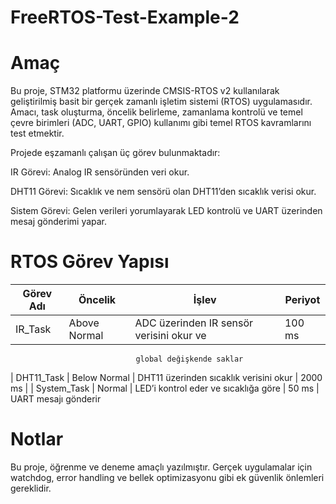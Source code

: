 # FreeRTOS-Test-Example-2

# Amaç
Bu proje, STM32 platformu üzerinde CMSIS-RTOS v2 kullanılarak geliştirilmiş basit bir gerçek zamanlı işletim sistemi (RTOS) uygulamasıdır. Amacı, task oluşturma, öncelik belirleme, zamanlama kontrolü ve temel çevre birimleri (ADC, UART, GPIO) kullanımı gibi temel RTOS kavramlarını test etmektir.

Projede eşzamanlı çalışan üç görev bulunmaktadır:

IR Görevi: Analog IR sensöründen veri okur.

DHT11 Görevi: Sıcaklık ve nem sensörü olan DHT11’den sıcaklık verisi okur.

Sistem Görevi: Gelen verileri yorumlayarak LED kontrolü ve UART üzerinden mesaj gönderimi yapar.

# RTOS Görev Yapısı

| Görev Adı     | Öncelik      | İşlev                                   | Periyot |
|---------------|--------------|-----------------------------------------|---------|
| IR_Task       | Above Normal |ADC üzerinden IR sensör verisini okur ve | 100 ms  |
                                global değişkende saklar                          
| DHT11_Task    | Below Normal | DHT11 üzerinden sıcaklık verisini okur  | 2000 ms |
| System_Task   | Normal       | LED’i kontrol eder ve sıcaklığa göre    | 50 ms   |
                                UART mesajı gönderir                              

# Notlar
Bu proje, öğrenme ve deneme amaçlı yazılmıştır. Gerçek uygulamalar için watchdog, error handling ve bellek optimizasyonu gibi ek güvenlik önlemleri gereklidir.


